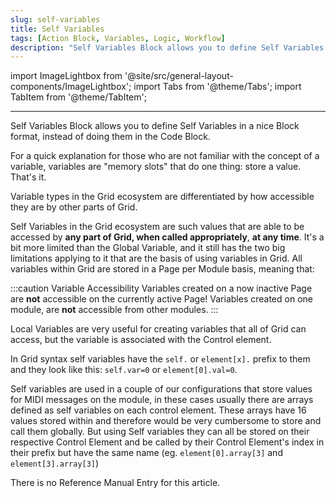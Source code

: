 ```yaml
---
slug: self-variables
title: Self Variables
tags: [Action Block, Variables, Logic, Workflow]
description: "Self Variables Block allows you to define Self Variables in a nice Block format, instead of doing them in the Code Block."
---
```


import ImageLightbox from '@site/src/general-layout-components/ImageLightbox';
import Tabs from '@theme/Tabs';
import TabItem from '@theme/TabItem';

---

<Tabs>
  <TabItem value="About Self Variables " label="About Self Variables" default>




Self Variables Block allows you to define Self Variables in a nice Block format, instead of doing them in the Code Block.

For a quick explanation for those who are not familiar with the concept of a variable, variables are "memory slots" that do one thing: store a value. That's it.

Variable types in the Grid ecosystem are differentiated by how accessible they are by other parts of Grid.

Self Variables in the Grid ecosystem are such values that are able to be accessed by **any part of Grid, when called appropriately**, **at any time**. It's a bit more limited than the Global Variable, and it still has the two big limitations applying to it that are the basis of using variables in Grid. All variables within Grid are stored in a Page per Module basis, meaning that:

:::caution Variable Accessibility
Variables created on a now inactive Page are **not** accessible on the currently active Page!
Variables created on one module, are **not** accessible from other modules.
:::

Local Variables are very useful for creating  variables that all of Grid can access, but the variable is associated with the Control element.

In Grid syntax self variables have the `self.` or `element[x].` prefix to them and they look like this: `self.var=0` or `element[0].val=0`.

Self variables are used in a couple of our configurations that store values for MIDI messages on the module, in these cases usually there are arrays defined as self variables on each control element. These arrays have 16 values stored within and therefore would be very cumbersome to store and call them globally. But using Self variables they can all be stored on their respective Control Element and be called by their Control Element's index in their prefix but have the same name (eg. `element[0].array[3]` and `element[3].array[3]`)


  </TabItem>
  <TabItem value="Reference Manual Entry" label="Reference Manual Entry">


There is no Reference Manual Entry for this article.



  </TabItem>
</Tabs>

